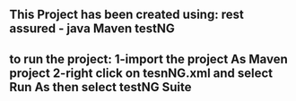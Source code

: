This Project has been created using:
rest assured - java
Maven
testNG
----------------
to run the project:
1-import the project As Maven project
2-right click on tesnNG.xml and select Run As then select testNG Suite
----------------
